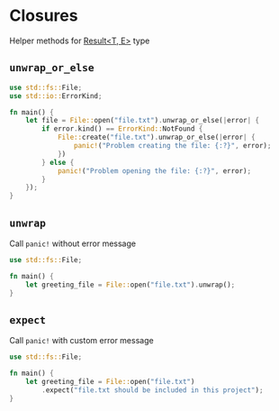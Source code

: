 # Closures

Helper methods for [Result<T, E>](https://doc.rust-lang.org/std/result/) type

## `unwrap_or_else`

```rs
use std::fs::File;
use std::io::ErrorKind;

fn main() {
    let file = File::open("file.txt").unwrap_or_else(|error| {
        if error.kind() == ErrorKind::NotFound {
            File::create("file.txt").unwrap_or_else(|error| {
                panic!("Problem creating the file: {:?}", error);
            })
        } else {
            panic!("Problem opening the file: {:?}", error);
        }
    });
}
```

## `unwrap`

Call `panic!` without error message

```rs
use std::fs::File;

fn main() {
    let greeting_file = File::open("file.txt").unwrap();
}
```

## `expect`

Call `panic!` with custom error message

```rs
use std::fs::File;

fn main() {
    let greeting_file = File::open("file.txt")
        .expect("file.txt should be included in this project");
}
```
